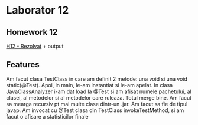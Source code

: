 # Laborator 12
## Homework 12
[H12 - Rezolvat](Rezolvat) + output
## Features
Am facut clasa TestClass in care am definit 2 metode: una  void si una void static(@Test). Apoi, in main, le-am instantiat si le-am apelat.
In clasa JavaClassAnalyzer i-am dat load la @Test si am afisat numele pachetului, al clasei, al metodelor si al metodelor care ruleaza. Totul merge bine.
Am facut sa mearga recursiv pt mai multe clase dintr-un .jar. Am facut sa fie de tipul javap. Am invocat cu @Test clasa din TestClass invokeTestMethod, si am facut
o afisare a statisticilor finale
